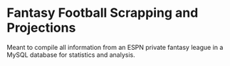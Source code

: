 # Fantasy Football Scrapping and Projections	

Meant to compile all information from an ESPN private fantasy league in a MySQL database for statistics and analysis.